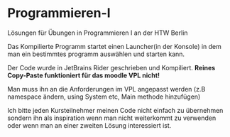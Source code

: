 # Programmieren-I
Lösungen für Übungen in Programmieren I an der HTW Berlin

Das Kompilierte Programm startet einen Launcher(in der Konsole) in dem man ein bestimmtes programm auswählen und starten kann.

Der Code wurde in JetBrains Rider geschrieben und Kompiliert.
**Reines Copy-Paste funktioniert für das moodle VPL nicht!**

Man muss ihn an die Anforderungen im VPL angepasst werden (z.B namespace ändern, using System etc, Main methode hinzufügen)

Ich bitte jeden Kursteilnehmer meinen Code nicht einfach zu übernehmen sondern ihn als inspiration wenn man nicht weiterkommt zu verwenden oder wenn man an einer zweiten Lösung interessiert ist.

